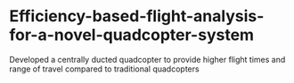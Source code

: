 # Efficiency-based-flight-analysis-for-a-novel-quadcopter-system
Developed a centrally ducted quadcopter to provide higher flight times and range of travel compared to traditional quadcopters
